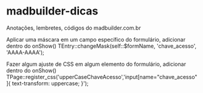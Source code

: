 # madbuilder-dicas
Anotações, lembretes, códigos do madbuilder.com.br

Aplicar uma máscara em um campo específico do formulário, adicionar dentro do onShow()
TEntry::changeMask(self::$formName, 'chave_acesso', 'AAAA-AAAA');

Fazer algum ajuste de CSS em algum elemento do formulário, adicionar dentro do onShow()
TPage::register_css('upperCaseChaveAcesso','input[name="chave_acesso"]{ text-transform: uppercase; }');
